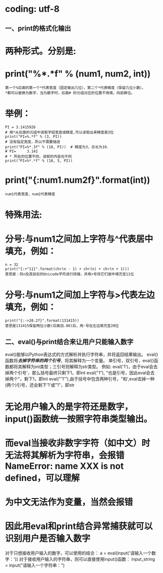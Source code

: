 # coding: utf-8

## 一、print的格式化输出
# 两种形式。分别是:
# print("%*.*f" % (num1, num2, int)) 
    第一个%后面的第一个*代表宽度（固定输出几位），第二个*代表精度（保留几位小数）。
    *都可以替换为数字，当为数字时，后面# 的元组对应的位置不用填，向前移位。
# 举例：
    PI = 3.1415926
    # 用*从后面的元组中读取字段宽度或精度,可以读取出来精度是3位
    print("PI=%.*f" % (3, PI))
    # 没有指定宽度，所以不需要缩进
    print("PI=%*.3f" % (10, PI))  # 精度为3，总长为10.
    # PI=     3.142
    # * 所处的位置不同，读取的内容也不同
    print("PI=%*.*f" % (10, 5, PI))

# print("{:num1.num2f}".format(int)) 
    num1代表宽度，num2代表精度
# 特殊用法:
# 分号:与num1之间加上字符与^代表居中填充，例如：
    n = 32
    print("{:+^11}".format(chr(n - 1) + chr(n) + chr(n + 1)))
    意思是：将n及其前后的Unicode字符进行拼接，并用+号将它们居中填充至11位
# 分号:与num1之间加上字符与>代表左边填充，例如：
    print("{:->20.2f}".format(131415))
    意思是131415保留两位小数(后面加.00)后，用-号在左边填充至20位

## 二、eval()与print结合来让用户只能输入数字
eval()能够以Python表达式的方式解析并执行字符串，并将返回结果输出。
eval()函数将***去掉字符串的两个引号***，将其解释为一个变量。
单引号，双引号，eval()函数都将其解释为int类型；三引号则解释为str类型。
例如:
eval('1')，由于eval会去掉两个引号'，那么括号最终只剩下1，即int
eval("1"), "也是引号，因此eval会去掉两个"，剩下1，即int
eval("'1'"),由于括号中包含两种引号，"和',eval去掉一种(两个)引号，还会剩下'1'或"1"，即str


# 无论用户输入的是字符还是数字，input()函数统一按照字符串类型输出。
# 而eval当接收非数字字符（如中文）时无法将其解析为字符串，会报错NameError: name XXX is not defined，可以理解
# 为中文无法作为变量，当然会报错
# 因此用eval和print结合异常捕获就可以识别用户是否输入数字

对于只想接收用户输入的数字，可以使用的结合：
a = eval(input('请输入一个数字：'))
对于接收用户输入的字符串，则可以直接使用input()函数：
input_string = input("请输入一个字符串：")